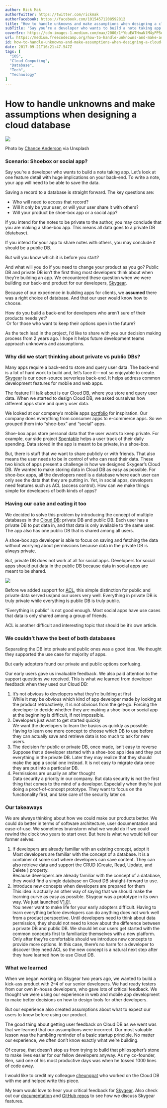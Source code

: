 ```yaml
---
author: Rick Mak
authorTwitter: https://twitter.com/rickmak
authorFacebook: https://facebook.com/10154571208592812
title: "How to handle unknowns and make assumptions when designing a cloud database"
subTitle: "Say you’re a developer who wants to build a note taking app. Let’s look at one feature detail with huge implications on your back-end. To..."
coverSrc: https://cdn-images-1.medium.com/max/2000/1*YbuEATHnaNlM4yPP5qYZzg.jpeg
url: https://medium.freecodecamp.org/how-to-handle-unknowns-and-make-assumptions-when-designing-a-cloud-database-df002068a83b
id: how-to-handle-unknowns-and-make-assumptions-when-designing-a-cloud-database-df002068a83b
date: 2017-09-21T16:21:47.547Z
tags: [
  "iOS",
  "Cloud Computing",
  "Database",
  "Tech",
  "Technology"
]
---
```

# How to handle unknowns and make assumptions when designing a cloud database







![](https://cdn-images-1.medium.com/max/2000/1*YbuEATHnaNlM4yPP5qYZzg.jpeg)

Photo by [Chance Anderson](https://unsplash.com/search/photos/public?photo=if2coegqwZU) via Unsplash







### Scenario: Shoebox or social app?

Say you’re a developer who wants to build a note taking app. Let’s look at one feature detail with huge implications on your back-end. To write a note, your app will need to be able to save the data.

Saving a record to a database is straight forward. The key questions are:

*   Who will need to access that record?
*   Will it only be your user, or will your user share it with others?
*   Will your product be shoe-box app or a social app?

If you intend for the notes to be private to the author, you may conclude that you are making a shoe-box app. This means all data goes to a private DB (database).

If you intend for your app to share notes with others, you may conclude it should be a public DB.

But will you know which it is before you start?

And what will you do if you need to change your product as you go? Public DB and private DB isn’t the first thing most developers think about when they’re building an app. We encountered these question when we were building our back-end product for our developers, [Skygear](https://skygear.io/).

Because of our experience in building apps for clients, we **assumed** there was a right choice of database. And that our user would know how to choose.

How do you build a back-end for developers who aren’t sure of their products needs yet?  
 Or for those who want to keep their options open in the future?

As the tech lead in the project, I’d like to share with you our decision making process from 2 years ago. I hope it helps future development teams approach unknowns and assumptions.

### Why did we start thinking about private vs public DBs?

Many apps require a back-end to store and query user data. The back-end is a lot of hard work to build and, let’s face it — not so enjoyable to create. [Skygear](https://skygear.io/) is our open-source serverless back-end. It helps address common development features for mobile and web apps.

The feature I’ll talk about is our Cloud DB, where you store and query user data. When we started to design Cloud DB, we asked ourselves how different apps store and query user data.

We looked at our company’s mobile apps [portfolio](https://oursky.com/works/) for inspiration. Our company does everything from consumer apps to e-commerce apps. So we grouped them into “shoe-box” and “social” apps.

Shoe-box apps store personal data that the user wants to keep private. For example, our side project [Spentable](https://itunes.apple.com/app/spentable-track-your-daily-expense-and-savings/id500630565?mt=8) helps a user track of their daily spending. Data stored in the app is meant to be private, in a shoe-box.

But, there is stuff that we want to share publicly or with friends. That also means the user needs to be in control of who can read their data. These two kinds of apps present a challenge in how we designed Skygear’s Cloud DB. We wanted to make storing data in Cloud DB as easy as possible. For shoe-box apps, all the developers need is a database where each user can only see the data that they are putting in. Yet, in social apps, developers need features such as ACL (access control). How can we make things simple for developers of both kinds of apps?

### Having our cake and eating it too

We decided to solve this problem by introducing the concept of multiple databases in the [Cloud DB](https://docs.skygear.io/guides/cloud-db/basics/ios/): private DB and public DB. Each user has a private DB to put data in, and that data is only available to the same user. The app also has one public DB that is shared among all users.

A shoe-box app developer is able to focus on saving and fetching the data without worrying about permissions because data in the private DB is always private.

But, private DB does not work at all for social apps. Developers for social apps should put data in the public DB because data in social apps are meant to be shared.



![](https://cdn-images-1.medium.com/max/1600/1*0HS1xeqA7s-UU79TGYrhEw.png)



Before we added support for [ACL](https://docs.skygear.io/guides/cloud-db/acl/ios/), this simple distinction for public and private data served us(and our users very well. Everything in private DB is truly private while everything is public DB is truly public.

“Everything is public” is not good enough. Most social apps have use cases that data is only shared among a group of friends.

ACL is another difficult and interesting topic that should be it’s own article.

### We couldn’t have the best of both databases

Separating the DB into private and public ones was a good idea. We thought they supported the use case for majority of apps.

But early adopters found our private and public options confusing.

Our early users gave us invaluable feedback. We also paid attention to the support questions we received. This is what we learned from developer feedback when they used our Cloud DB:

1.  It’s not obvious to developers what they’re building at first  
    While it may be obvious which kind of app developer made by looking at the product retroactively, it is not obvious from the get-go. Forcing the developer to decide whether they are making a shoe-box or social app at the beginning is difficult, if not impossible.
2.  Developers just want to get started quickly  
    We want the developers to learn the basics as quickly as possible. Having to learn one more concept to choose which DB to use before they can actually save and retrieve data is too much to ask for new users.
3.  The decision for public or private DB, once made, isn’t easy to reverse  
    Suppose that a developer started with a shoe-box app idea and they put everything in the private DB. Later they may realize that they should make the app a social one instead. It is not easy to migrate data once they are put into a particular DB.
4.  Permissions are usually an after thought  
    Data security a priority in our company. But data security is not the first thing that comes to the mind of a developer. Especially when they’re just doing a proof-of-concept prototype. They want to focus on the functionality first, and take care of the security later on.

### Our takeaways

We are always thinking about how we could make our products better. We could do better in terms of software architecture, user documentation and ease-of-use. We sometimes brainstorm what we would do if we could rewind the clock two years to start over. But here is what we would tell our former selves:

1.  If developers are already familiar with an existing concept, adopt it  
    Most developers are familiar with the concept of a database. It is a container of some sort where developers can save content. They can also retrieve data and support the CRUD (Create, Read, Update, and Delete ) property.   
    Because developers are already familiar with the concept of a database, they would find a single database on Cloud DB straight-forward to use.
2.  Introduce new concepts when developers are prepared for them  
    This idea is actually an other way of saying that we should make the learning curve as easy as possible. Skygear was a prototype in its own way. We just launched V[1.0](https://skygear.io/)!.  
    You never want to make life for your early adopters difficult. Having to learn everything before developers can do anything does not work well from a product perspective. Until developers need to think about data permission, they should not need to know about the difference between a private DB and public DB. We should let our users get started with the common concepts first to familiarize themselves with a new platform.  
    Only after they’re comfortable should we introduce new concepts to provide more options. In this case, there’s no harm for a developer to discover they need ACL so the new concept is a natural next step after they have learned how to use Cloud DB.

### What we learned

When we began working on Skygear two years ago, we wanted to build a kick-ass product with 2–4 of our senior developers. We had ready testers from our own in-house developers, who gave lots of critical feedback. We thought we were using our experience in web and mobile app development to make better decisions on how to design tools for other developers.

But our experience also created assumptions about what to expect our users to know before using our product.

The good thing about getting user feedback on Cloud DB as we went was that we learned that our assumptions were incorrect. Our most valuable lesson was the humbling reminder of a basic startup principle. No matter our experience, we often don’t know exactly what we’re building.

Of course, that doesn’t stop us from trying to build that philosopher’s stone to make lives easier for our fellow developers anyway. As my co-founder, Ben, said one of his most productive days was when he tossed 1000 lines of code away.

I would like to credit my colleague [cheungpat](https://medium.com/u/cdd8a0d1e292) who worked on the Cloud DB with me and helped write this piece.

My team would love to hear your critical feedback for [Skygear](https://skygear.io/). Also check out our [documentation](https://docs.skygear.io/) and [GitHub repos](https://github.com/SkygearIO/features) to see how we discuss Skygear features.








